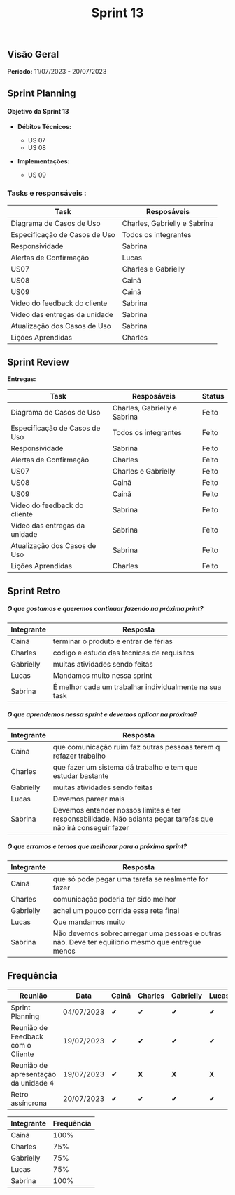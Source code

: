 <h1 align="center"><b>Sprint 13</b></h1>

<br>

## Visão Geral

**Período:** 11/07/2023 - 20/07/2023 <br>

## Sprint Planning

#### Objetivo da Sprint 13
- **Débitos Técnicos:**
    - US 07
    - US 08

- **Implementações:**
    - US 09

### Tasks e responsáveis :

|                **Task**                 |    **Resposáveis**    | 
|-----------------------------------------|-----------------------|
| Diagrama de Casos de Uso | Charles, Gabrielly e Sabrina |
| Especificação de Casos de Uso | Todos os integrantes |
| Responsividade | Sabrina |
| Alertas de Confirmação | Lucas |
| US07 | Charles e Gabrielly |
| US08 | Cainã  |
| US09 | Cainã  |
| Vídeo do feedback do cliente            | Sabrina 
| Vídeo das entregas da unidade           | Sabrina
| Atualização dos Casos de Uso            | Sabrina
| Lições Aprendidas                       | Charles 

## Sprint Review

**Entregas:**

|             **Task**                 |    **Resposáveis**    |     **Status**   |
|--------------------------------------|-----------------------| ---------------- |
| Diagrama de Casos de Uso | Charles, Gabrielly e Sabrina | Feito 
| Especificação de Casos de Uso | Todos os integrantes | Feito
| Responsividade | Sabrina | Feito
| Alertas de Confirmação | Charles | Feito
| US07 | Charles e Gabrielly | Feito
| US08 | Cainã  | Feito  
| US09 | Cainã  | Feito 
| Vídeo do feedback do cliente            | Sabrina | Feito 
| Vídeo das entregas da unidade           | Sabrina | Feito 
| Atualização dos Casos de Uso            | Sabrina | Feito 
| Lições Aprendidas                       | Charles | Feito 


## Sprint Retro

##### O que gostamos e queremos continuar fazendo na próxima print?
|**Integrante**|**Resposta**|
|--------------|------------|
| Cainã        | terminar o produto e entrar de férias| 
| Charles      | codigo e estudo das tecnicas de requisitos      |
| Gabrielly    | muitas atividades sendo feitas  |
| Lucas        | Mandamos muito nessa sprint      |
| Sabrina      | É melhor cada um trabalhar individualmente na sua task       |

##### O que aprendemos nessa sprint e devemos aplicar na próxima?
|**Integrante**|**Resposta**|
|--------------|------------|
| Cainã        | que comunicação ruim faz outras pessoas terem q refazer trabalho |
| Charles      | que fazer um sistema dá trabalho e tem que estudar bastante      |
| Gabrielly    | muitas atividades sendo feitas      |
| Lucas        | Devemos parear mais      |
| Sabrina      | Devemos entender nossos limites e ter responsabilidade. Não adianta pegar tarefas que não irá conseguir fazer    |

##### O que erramos e temos que melhorar para a próxima sprint?
|**Integrante**|**Resposta**|
|--------------|------------|
| Cainã        | que só pode pegar uma tarefa se realmente for fazer | 
| Charles      | comunicação poderia ter sido melhor  |
| Gabrielly    | achei um pouco corrida essa reta final      |
| Lucas        | Que mandamos muito          |
| Sabrina      | Não devemos sobrecarregar uma pessoas e outras não. Deve ter equilibrio mesmo que entregue menos |



## Frequência

|  **Reunião**   |    **Data**    |**Cainã**| **Charles** | **Gabrielly** | **Lucas** | **Sabrina** |
|----------------|----------------| ------- |-------------|---------------|-----------|-------------|
|Sprint Planning |  04/07/2023    |   ✔     |     ✔      |      ✔     |     ✔     |     ✔      |
|Reunião de Feedback com o Cliente |  19/07/2023    |   ✔     |     ✔      |      ✔     |     ✔     |    ✔      |
|Reunião de apresentação da unidade 4 |  19/07/2023    |   ✔     |     **X**      |     **X**     |     **X**    |    ✔      |
Retro assíncrona | 20/07/2023 |   ✔     |     ✔      |      ✔     |     ✔     |     ✔      |

|**Integrante**|**Frequência**|
|--------------|--------------|
| Cainã        |    100%      |
| Charles      |    75%       |
| Gabrielly    |    75%       |
| Lucas        |    75%       |
| Sabrina      |    100%      |

